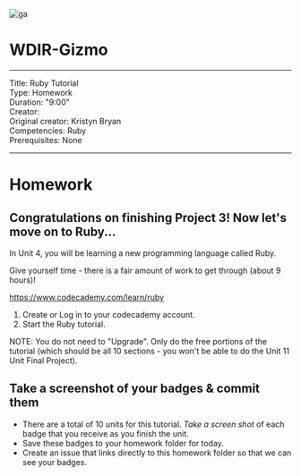 ![ga](http://mobbook.generalassemb.ly/ga_cog.png)

# WDIR-Gizmo

---
Title: Ruby Tutorial <br>
Type: Homework<br>
Duration: "9:00"<br>
Creator:<br>
    Original creator: Kristyn Bryan<br>
Competencies: Ruby<br>
Prerequisites: None<br>

---
# Homework

## Congratulations on finishing Project 3! Now let's move on to Ruby...

In Unit 4, you will be learning a new programming language called Ruby.

Give yourself time - there is a fair amount of work to get through (about 9 hours)!

https://www.codecademy.com/learn/ruby

1. Create or Log in to your codecademy account.
2. Start the Ruby tutorial.

NOTE: You do not need to "Upgrade". Only do the free portions of the tutorial (which should be all 10 sections - you won't be able to do the Unit 11 Unit Final Project).

## Take a screenshot of your badges & commit them

- There are a total of 10 units for this tutorial. *Take a screen shot* of each badge that you receive as you finish the unit.
- Save these badges to your homework folder for today.
- Create an issue that links directly to this homework folder so that we can see your badges.
